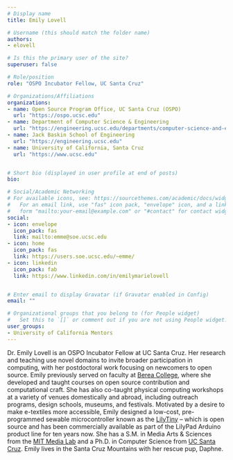 ```yaml
---
# Display name
title: Emily Lovell

# Username (this should match the folder name)
authors:
- elovell

# Is this the primary user of the site?
superuser: false

# Role/position
role: "OSPO Incubator Fellow, UC Santa Cruz"

# Organizations/Affiliations
organizations:
- name: Open Source Program Office, UC Santa Cruz (OSPO)
  url: "https://ospo.ucsc.edu"
- name: Department of Computer Science & Engineering
  url: "https://engineering.ucsc.edu/departments/computer-science-and-engineering"
- name: Jack Baskin School of Engineering
  url: "https://engineering.ucsc.edu"
- name: University of California, Santa Cruz
  url: "https://www.ucsc.edu"


# Short bio (displayed in user profile at end of posts)
bio:

# Social/Academic Networking
# For available icons, see: https://sourcethemes.com/academic/docs/widgets/#icons
#   For an email link, use "fas" icon pack, "envelope" icon, and a link in the
#   form "mailto:your-email@example.com" or "#contact" for contact widget.
social:
- icon: envelope
  icon_pack: fas
  link: mailto:emme@soe.ucsc.edu
- icon: home
  icon_pack: fas
  link: https://users.soe.ucsc.edu/~emme/
- icon: linkedin
  icon_pack: fab
  link: https://www.linkedin.com/in/emilymarielovell


# Enter email to display Gravatar (if Gravatar enabled in Config)
email: ""

# Organizational groups that you belong to (for People widget)
#   Set this to `[]` or comment out if you are not using People widget.  
user_groups:
- University of California Mentors
---
```

Dr. Emily Lovell is an OSPO Incubator Fellow at UC Santa Cruz. Her research and teaching use novel domains to invite broader participation in computing, with her postdoctoral work focusing on newcomers to open source. Emily previously served on faculty at [Berea College](https://www.berea.edu), where she developed and taught courses on open source contribution and computational craft. She has also co-taught physical computing workshops at a variety of venues domestically and abroad, including outreach programs, design schools, museums, and festivals. Motivated by a desire to make e-textiles more accessible, Emily designed a low-cost, pre-programmed sewable microcontroller known as the [LilyTiny](https://www.sparkfun.com/products/10899) – which is open source and has been commercially available as part of the LilyPad Arduino product line for ten years now. She has a S.M. in Media Arts & Sciences from the [MIT Media Lab](https://www.media.mit.edu) and a Ph.D. in Computer Science from [UC Santa Cruz](https://www.ucsc.edu). Emily lives in the Santa Cruz Mountains with her rescue pup, Daphne.
